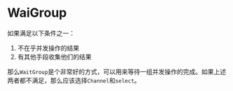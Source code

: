 # WaiGroup
如果满足以下条件之一：
1. 不在乎并发操作的结果
2. 有其他手段收集他们的结果

那么`WaitGroup`是个非常好的方式，可以用来等待一组并发操作的完成。如果上述两者都不满足，那么应该选择`Channel`和`select`。